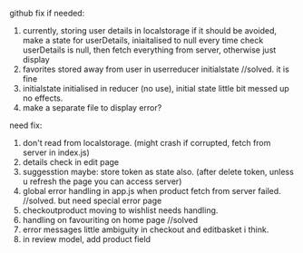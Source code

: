 github
fix if needed:
1. currently, storing user details in localstorage
    if it should be avoided, make a state for userDetails, iniaitalised to null
    every time check userDetails is null, then fetch everything from server, otherwise just display
2. favorites stored away from user in userreducer initialstate //solved. it is fine
3. initialstate initialised in reducer (no use), initial state little bit messed up no effects. 
4. make a separate file to display error?

need fix:
1. don't read from localstorage. (might crash if corrupted, fetch from server in index.js)
2. details check in edit page
3. suggesstion maybe: store token as state also. (after delete token, unless u refresh the page you can access server)
4. global error handling in app.js when product fetch from server failed. //solved. but need special error page
5. checkoutproduct moving to wishlist needs handling.
6. handling on favouriting on home page //solved
7. error messages little ambiguity in checkout and editbasket i think.
8. in review model, add product field